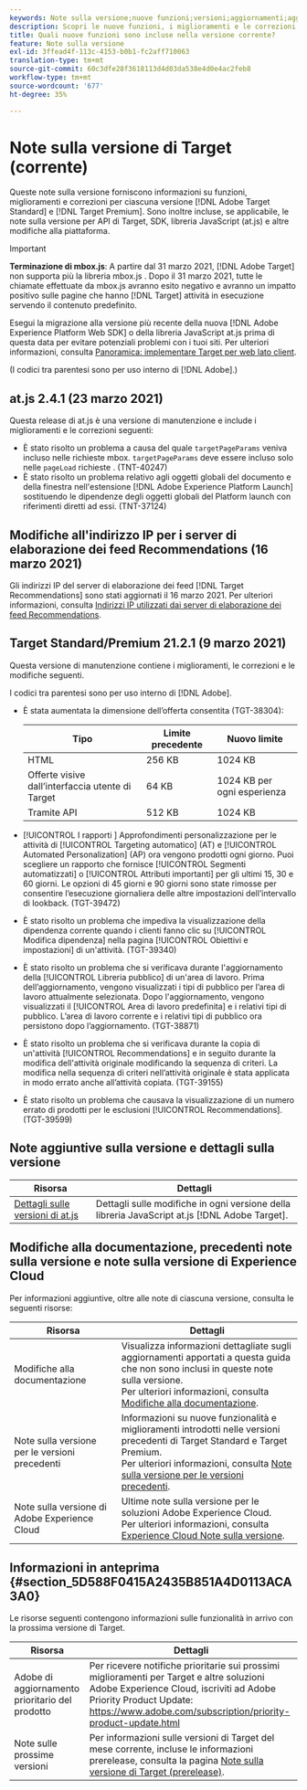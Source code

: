 ```yaml
---
keywords: Note sulla versione;nuove funzioni;versioni;aggiornamenti;aggiornamento;versione;miglioramenti;correzioni;correzioni di bug;aggiornamenti
description: Scopri le nuove funzioni, i miglioramenti e le correzioni inclusi nella versione corrente di Adobe Target, inclusi SDK, API e librerie JavaScript.
title: Quali nuove funzioni sono incluse nella versione corrente?
feature: Note sulla versione
exl-id: 3ffead4f-113c-4153-b0b1-fc2aff710063
translation-type: tm+mt
source-git-commit: 60c3dfe28f3618113d4d03da538e4d0e4ac2feb8
workflow-type: tm+mt
source-wordcount: '677'
ht-degree: 35%

---
```


# Note sulla versione di Target (corrente)

Queste note sulla versione forniscono informazioni su funzioni, miglioramenti e correzioni per ciascuna versione [!DNL Adobe Target Standard] e [!DNL Target Premium]. Sono inoltre incluse, se applicabile, le note sulla versione per API di Target, SDK, libreria JavaScript (at.js) e altre modifiche alla piattaforma.

>[!IMPORTANT]
>
>**Terminazione di mbox.js**: A partire dal 31 marzo 2021,  [!DNL Adobe Target] non supporta più la libreria mbox.js . Dopo il 31 marzo 2021, tutte le chiamate effettuate da mbox.js avranno esito negativo e avranno un impatto positivo sulle pagine che hanno [!DNL Target] attività in esecuzione servendo il contenuto predefinito.
>
>Esegui la migrazione alla versione più recente della nuova [!DNL Adobe Experience Platform Web SDK] o della libreria JavaScript at.js prima di questa data per evitare potenziali problemi con i tuoi siti. Per ulteriori informazioni, consulta [Panoramica: implementare Target per web lato client](/help/c-implementing-target/c-implementing-target-for-client-side-web/implement-target-for-client-side-web.md).

(I codici tra parentesi sono per uso interno di [!DNL Adobe].)

## at.js 2.4.1 (23 marzo 2021)

Questa release di at.js è una versione di manutenzione e include i miglioramenti e le correzioni seguenti:

* È stato risolto un problema a causa del quale `targetPageParams` veniva incluso nelle richieste mbox. `targetPageParams` deve essere incluso solo nelle  `pageLoad` richieste . (TNT-40247)
* È stato risolto un problema relativo agli oggetti globali del documento e della finestra nell&#39;estensione [!DNL Adobe Experience Platform Launch] sostituendo le dipendenze degli oggetti globali del Platform launch con riferimenti diretti ad essi. (TNT-37124)

## Modifiche all&#39;indirizzo IP per i server di elaborazione dei feed Recommendations (16 marzo 2021)

Gli indirizzi IP del server di elaborazione dei feed [!DNL Target Recommendations] sono stati aggiornati il 16 marzo 2021. Per ulteriori informazioni, consulta [Indirizzi IP utilizzati dai server di elaborazione dei feed Recommendations](/help/c-recommendations/c-recommendations-faq/ip-addresses-marketing-cloud.md).

## Target Standard/Premium 21.2.1 (9 marzo 2021)

Questa versione di manutenzione contiene i miglioramenti, le correzioni e le modifiche seguenti.

I codici tra parentesi sono per uso interno di [!DNL Adobe].

* È stata aumentata la dimensione dell’offerta consentita (TGT-38304):

   | Tipo | Limite precedente | Nuovo limite |
   | --- | --- | --- |
   | HTML | 256 KB | 1024 KB |
   | Offerte visive dall’interfaccia utente di Target | 64 KB | 1024 KB per ogni esperienza |
   | Tramite API | 512 KB | 1024 KB |

* [!UICONTROL I rapporti ] Approfondimenti personalizzazione per le attività di  [!UICONTROL Targeting automatico]  (AT) e  [!UICONTROL Automated Personalization]  (AP) ora vengono prodotti ogni giorno. Puoi scegliere un rapporto che fornisce [!UICONTROL Segmenti automatizzati] o [!UICONTROL Attributi importanti] per gli ultimi 15, 30 e 60 giorni. Le opzioni di 45 giorni e 90 giorni sono state rimosse per consentire l’esecuzione giornaliera delle altre impostazioni dell’intervallo di lookback. (TGT-39472)
* È stato risolto un problema che impediva la visualizzazione della dipendenza corrente quando i clienti fanno clic su [!UICONTROL Modifica dipendenza] nella pagina [!UICONTROL Obiettivi e impostazioni] di un&#39;attività. (TGT-39340)
* È stato risolto un problema che si verificava durante l&#39;aggiornamento della [!UICONTROL Libreria pubblico] di un&#39;area di lavoro. Prima dell’aggiornamento, vengono visualizzati i tipi di pubblico per l’area di lavoro attualmente selezionata. Dopo l&#39;aggiornamento, vengono visualizzati il [!UICONTROL Area di lavoro predefinita] e i relativi tipi di pubblico. L’area di lavoro corrente e i relativi tipi di pubblico ora persistono dopo l’aggiornamento. (TGT-38871)
* È stato risolto un problema che si verificava durante la copia di un&#39;attività [!UICONTROL Recommendations] e in seguito durante la modifica dell&#39;attività originale modificando la sequenza di criteri. La modifica nella sequenza di criteri nell’attività originale è stata applicata in modo errato anche all’attività copiata. (TGT-39155)
* È stato risolto un problema che causava la visualizzazione di un numero errato di prodotti per le esclusioni [!UICONTROL Recommendations]. (TGT-39599)

## Note aggiuntive sulla versione e dettagli sulla versione

| Risorsa | Dettagli |
|--- |--- |
| [Dettagli sulle versioni di at.js](/help/c-implementing-target/c-implementing-target-for-client-side-web/target-atjs-versions.md) | Dettagli sulle modifiche in ogni versione della libreria JavaScript at.js [!DNL Adobe Target]. |

## Modifiche alla documentazione, precedenti note sulla versione e note sulla versione di Experience Cloud

Per informazioni aggiuntive, oltre alle note di ciascuna versione, consulta le seguenti risorse:

| Risorsa | Dettagli |
|--- |--- |
| Modifiche alla documentazione | Visualizza informazioni dettagliate sugli aggiornamenti apportati a questa guida che non sono inclusi in queste note sulla versione.<br>Per ulteriori informazioni, consulta [Modifiche alla documentazione](/help/r-release-notes/doc-change.md#reference_366123CF00994BACBBF9BBDF2C4D840C). |
| Note sulla versione per le versioni precedenti | Informazioni su nuove funzionalità e miglioramenti introdotti nelle versioni precedenti di Target Standard e Target Premium.<br>Per ulteriori informazioni, consulta [Note sulla versione per le versioni precedenti](/help/r-release-notes/release-notes-for-previous-releases.md). |
| Note sulla versione di Adobe Experience Cloud | Ultime note sulla versione per le soluzioni Adobe Experience Cloud.<br>Per ulteriori informazioni, consulta  [Experience Cloud Note sulla versione](https://experienceleague.adobe.com/docs/release-notes/experience-cloud/current.html). |

## Informazioni in anteprima {#section_5D588F0415A2435B851A4D0113ACA3A0}

Le risorse seguenti contengono informazioni sulle funzionalità in arrivo con la prossima versione di Target.

| Risorsa | Dettagli |
|--- |--- |
| Adobe di aggiornamento prioritario del prodotto | Per ricevere notifiche prioritarie sui prossimi miglioramenti per Target e altre soluzioni Adobe Experience Cloud, iscriviti ad Adobe Priority Product Update:<br>[](https://www.adobe.com/subscription/priority-product-update.html)https://www.adobe.com/subscription/priority-product-update.html |
| Note sulle prossime versioni | Per informazioni sulle versioni di Target del mese corrente, incluse le informazioni prerelease, consulta la pagina [Note sulla versione di Target (prerelease)](/help/r-release-notes/target-release-notes.md). |
